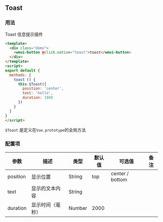 ## Toast

### 用法

Toast 信息提示插件

```html
<template>
  <div class="demo">
    <wmui-button @click.native="toast">toast</wmui-button>
  </div>
</template>
<script>
export default {
  methods: {
    toast () {
      this.$Toast({
        position: 'center',
        text: 'hello',
        duration: 1000
      })
    }
  }
}
</script>
```

`$Toast` 是定义在`Vue.prototype`的全局方法

### 配置项

| 参数 | 描述 | 类型 | 默认值 | 可选值 | 备注 |
|------|-----|------|--------|-------| ---- |
| position  | 显示位置 | String | top | center / bottom   |  |
| text | 显示的文本内容 | String |
| duration | 显示时间（毫秒） | Number | 2000 | 

